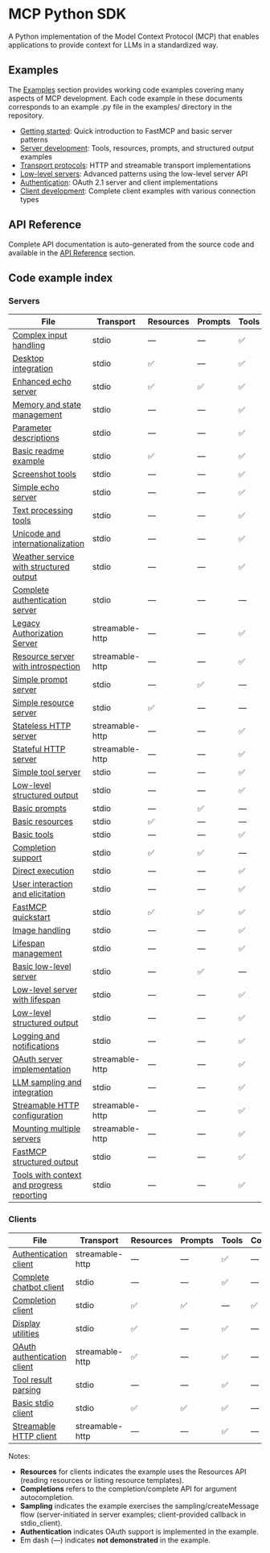 # MCP Python SDK

A Python implementation of the Model Context Protocol (MCP) that enables applications to provide context for LLMs in a standardized way.

## Examples

The [Examples](examples-quickstart.md) section provides working code examples covering many aspects of MCP development. Each code example in these documents corresponds to an example .py file in the examples/ directory in the repository.

- [Getting started](examples-quickstart.md): Quick introduction to FastMCP and basic server patterns
- [Server development](examples-server-tools.md): Tools, resources, prompts, and structured output examples
- [Transport protocols](examples-transport-http.md): HTTP and streamable transport implementations
- [Low-level servers](examples-lowlevel-servers.md): Advanced patterns using the low-level server API
- [Authentication](examples-authentication.md): OAuth 2.1 server and client implementations
- [Client development](examples-clients.md): Complete client examples with various connection types

## API Reference

Complete API documentation is auto-generated from the source code and available in the [API Reference](reference/mcp/index.md) section.

## Code example index

### Servers

| File | Transport | Resources | Prompts | Tools | Completions | Sampling | Elicitation | Progress | Logging | Authentication | Configuration |
|---|---|---|---|---|---|---|---|---|---|---|---|
| [Complex input handling](examples-server-tools.md#complex-input-handling) | stdio | — | — | ✅ | — | — | — | — | — | — | — |
| [Desktop integration](examples-server-tools.md#desktop-integration) | stdio | ✅ | — | ✅ | — | — | — | — | — | — | — |
| [Enhanced echo server](examples-echo-servers.md#enhanced-echo-server) | stdio | ✅ | ✅ | ✅ | — | — | — | — | — | — | — |
| [Memory and state management](examples-server-resources.md#memory-and-state-management) | stdio | — | — | ✅ | — | — | — | — | — | — | ✅ |
| [Parameter descriptions](examples-server-tools.md#parameter-descriptions) | stdio | — | — | ✅ | — | — | — | — | — | — | — |
| [Basic readme example](examples-quickstart.md#basic-readme-example) | stdio | ✅ | — | ✅ | — | — | — | — | — | — | — |
| [Screenshot tools](examples-server-tools.md#screenshot-tools) | stdio | — | — | ✅ | — | — | — | — | — | — | — |
| [Simple echo server](examples-echo-servers.md#simple-echo-server) | stdio | — | — | ✅ | — | — | — | — | — | — | — |
| [Text processing tools](examples-server-tools.md#text-processing-tools) | stdio | — | — | ✅ | — | — | — | — | — | — | ✅ |
| [Unicode and internationalization](examples-server-tools.md#unicode-and-internationalization) | stdio | — | — | ✅ | — | — | — | — | — | — | — |
| [Weather service with structured output](examples-structured-output.md#weather-service-with-structured-output) | stdio | — | — | ✅ | — | — | — | — | — | — | — |
| [Complete authentication server](examples-authentication.md#complete-authentication-server) | stdio | — | — | — | — | — | — | — | — | ✅ | — |
| [Legacy Authorization Server](examples-authentication.md#legacy-authorization-server) | streamable-http | — | — | ✅ | — | — | — | — | — | ✅ | ✅ |
| [Resource server with introspection](examples-authentication.md#resource-server-with-introspection) | streamable-http | — | — | ✅ | — | — | — | — | — | ✅ | ✅ |
| [Simple prompt server](examples-server-prompts.md#simple-prompt-server) | stdio | — | ✅ | — | — | — | — | — | — | — | — |
| [Simple resource server](examples-server-resources.md#simple-resource-server) | stdio | ✅ | — | — | — | — | — | — | — | — | — |
| [Stateless HTTP server](examples-transport-http.md#stateless-http-server) | streamable-http | — | — | ✅ | — | — | — | — | ✅ | — | ✅ |
| [Stateful HTTP server](examples-transport-http.md#stateful-http-server) | streamable-http | — | — | ✅ | — | — | — | — | ✅ | — | ✅ |
| [Simple tool server](examples-lowlevel-servers.md#simple-tool-server) | stdio | — | — | ✅ | — | — | — | — | — | — | — |
| [Low-level structured output](examples-structured-output.md#low-level-structured-output) | stdio | — | — | ✅ | — | — | — | — | — | — | — |
| [Basic prompts](examples-server-prompts.md#basic-prompts) | stdio | — | ✅ | — | — | — | — | — | — | — | — |
| [Basic resources](examples-server-resources.md#basic-resources) | stdio | ✅ | — | — | — | — | — | — | — | — | — |
| [Basic tools](examples-server-tools.md#basic-tools) | stdio | — | — | ✅ | — | — | — | — | — | — | — |
| [Completion support](examples-server-advanced.md#completion-support) | stdio | ✅ | ✅ | — | ✅ | — | — | — | — | — | — |
| [Direct execution](examples-quickstart.md#direct-execution) | stdio | — | — | ✅ | — | — | — | — | — | — | — |
| [User interaction and elicitation](examples-server-advanced.md#user-interaction-and-elicitation) | stdio | — | — | ✅ | — | — | ✅ | — | — | — | — |
| [FastMCP quickstart](examples-quickstart.md#fastmcp-quickstart) | stdio | ✅ | ✅ | ✅ | — | — | — | — | — | — | — |
| [Image handling](examples-server-advanced.md#image-handling) | stdio | — | — | ✅ | — | — | — | — | — | — | — |
| [Lifespan management](examples-server-advanced.md#lifespan-management) | stdio | — | — | ✅ | — | — | — | — | — | — | ✅ |
| [Basic low-level server](examples-lowlevel-servers.md#basic-low-level-server) | stdio | — | ✅ | — | — | — | — | — | — | — | — |
| [Low-level server with lifespan](examples-lowlevel-servers.md#low-level-server-with-lifespan) | stdio | — | — | ✅ | — | — | — | — | — | — | ✅ |
| [Low-level structured output](examples-structured-output.md#low-level-structured-output) | stdio | — | — | ✅ | — | — | — | — | — | — | — |
| [Logging and notifications](examples-server-advanced.md#logging-and-notifications) | stdio | — | — | ✅ | — | — | — | — | ✅ | — | — |
| [OAuth server implementation](examples-authentication.md#oauth-server-implementation) | streamable-http | — | — | ✅ | — | — | — | — | — | ✅ | — |
| [LLM sampling and integration](examples-server-advanced.md#llm-sampling-and-integration) | stdio | — | — | ✅ | — | ✅ | — | — | — | — | — |
| [Streamable HTTP configuration](examples-transport-http.md#streamable-http-configuration) | streamable-http | — | — | ✅ | — | — | — | — | — | — | ✅ |
| [Mounting multiple servers](examples-transport-http.md#mounting-multiple-servers) | streamable-http | — | — | ✅ | — | — | — | — | — | — | ✅ |
| [FastMCP structured output](examples-structured-output.md#fastmcp-structured-output) | stdio | — | — | ✅ | — | — | — | — | — | — | — |
| [Tools with context and progress reporting](examples-server-tools.md#tools-with-context-and-progress-reporting) | stdio | — | — | ✅ | — | — | — | ✅ | ✅ | — | — |


### Clients

| File | Transport | Resources | Prompts | Tools | Completions | Sampling | Authentication |
|---|---|---|---|---|---|---|---|
| [Authentication client](examples-clients.md#authentication-client) | streamable-http | — | — | ✅ | — | — | ✅ |
| [Complete chatbot client](examples-clients.md#complete-chatbot-client) | stdio | — | — | ✅ | — | — | — |
| [Completion client](examples-clients.md#completion-client) | stdio | ✅ | ✅ | — | ✅ | — | — |
| [Display utilities](examples-clients.md#display-utilities) | stdio | ✅ | — | ✅ | — | — | — |
| [OAuth authentication client](examples-clients.md#oauth-authentication-client) | streamable-http | ✅ | — | ✅ | — | — | ✅ |
| [Tool result parsing](examples-clients.md#tool-result-parsing) | stdio | — | — | ✅ | — | — | — |
| [Basic stdio client](examples-clients.md#basic-stdio-client) | stdio | ✅ | ✅ | ✅ | — | ✅ | — |
| [Streamable HTTP client](examples-clients.md#streamable-http-client) | streamable-http | — | — | ✅ | — | — | — |

Notes:

- **Resources** for clients indicates the example uses the Resources API (reading resources or listing resource templates).
- **Completions** refers to the completion/complete API for argument autocompletion.
- **Sampling** indicates the example exercises the sampling/createMessage flow (server-initiated in server examples; client-provided callback in stdio_client).
- **Authentication** indicates OAuth support is implemented in the example.
- Em dash (—) indicates **not demonstrated** in the example.

